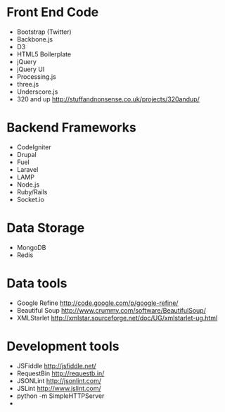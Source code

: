 # Front End Code 
* Bootstrap (Twitter)
* Backbone.js
* D3
* HTML5 Boilerplate
* jQuery
* jQuery UI
* Processing.js
* three.js
* Underscore.js
* 320 and up http://stuffandnonsense.co.uk/projects/320andup/

# Backend Frameworks
* CodeIgniter
* Drupal
* Fuel
* Laravel
* LAMP
* Node.js
* Ruby/Rails
* Socket.io

# Data Storage
* MongoDB
* Redis

# Data tools
* Google Refine http://code.google.com/p/google-refine/
* Beautiful Soup http://www.crummy.com/software/BeautifulSoup/
* XMLStarlet http://xmlstar.sourceforge.net/doc/UG/xmlstarlet-ug.html

# Development tools
* JSFiddle http://jsfiddle.net/
* RequestBin http://requestb.in/
* JSONLint http://jsonlint.com/
* JSLint 	http://www.jslint.com/
* python -m SimpleHTTPServer
* 
